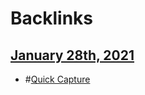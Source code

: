 
# Backlinks
## [January 28th, 2021](<January 28th, 2021.md>)
- #[Quick Capture](<Quick Capture.md>)

